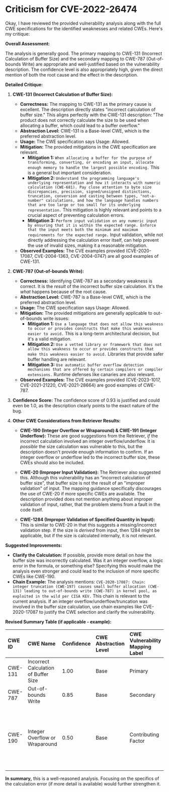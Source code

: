 # Criticism for CVE-2022-26474

Okay, I have reviewed the provided vulnerability analysis along with the full CWE specifications for the identified weaknesses and related CWEs. Here's my critique:

**Overall Assessment:**

The analysis is generally good. The primary mapping to CWE-131 (Incorrect Calculation of Buffer Size) and the secondary mapping to CWE-787 (Out-of-bounds Write) are appropriate and well-justified based on the vulnerability description. The confidence level is also appropriately high, given the direct mention of both the root cause and the effect in the description.

**Detailed Critique:**

1.  **CWE-131 (Incorrect Calculation of Buffer Size):**

    *   **Correctness:** The mapping to CWE-131 as the primary cause is excellent. The description directly states "incorrect calculation of buffer size." This aligns perfectly with the CWE-131 description: "The product does not correctly calculate the size to be used when allocating a buffer, which could lead to a buffer overflow."
    *   **Abstraction Level:** CWE-131 is a Base-level CWE, which is the preferred abstraction level.
    *   **Usage:** The CWE specification says Usage: Allowed.
    *   **Mitigation:** The provided mitigations in the CWE specification are relevant.
        *   **Mitigation 1:** `When allocating a buffer for the purpose of transforming, converting, or encoding an input, allocate enough memory to handle the largest possible encoding.` This is a general but important consideration.
        *   **Mitigation 2:** `Understand the programming language's underlying representation and how it interacts with numeric calculation (CWE-681). Pay close attention to byte size discrepancies, precision, signed/unsigned distinctions, truncation, conversion and casting between types, "not-a-number" calculations, and how the language handles numbers that are too large or too small for its underlying representation.` This mitigation is highly relevant and points to a crucial aspect of preventing calculation errors.
        *   **Mitigation 3:** `Perform input validation on any numeric input by ensuring that it is within the expected range. Enforce that the input meets both the minimum and maximum requirements for the expected range.` Input validation, while not directly addressing the calculation error itself, can help prevent the use of invalid sizes, making it a reasonable mitigation.
    *   **Observed Examples:** The CVE examples provided (CVE-2020-17087, CVE-2004-1363, CVE-2004-0747) are all good examples of CWE-131.

2.  **CWE-787 (Out-of-bounds Write):**

    *   **Correctness:** Identifying CWE-787 as a secondary weakness is correct. It is the *result* of the incorrect buffer size calculation. It's the *what* happens because of the root cause.
    *   **Abstraction Level:** CWE-787 is a Base-level CWE, which is the preferred abstraction level.
    *   **Usage:** The CWE specification says Usage: Allowed.
    *   **Mitigation:** The provided mitigations are generally applicable to out-of-bounds write issues:
        *   **Mitigation 1:** `Use a language that does not allow this weakness to occur or provides constructs that make this weakness easier to avoid.` This is a long-term architectural decision, but it's a valid mitigation.
        *   **Mitigation 2:** `Use a vetted library or framework that does not allow this weakness to occur or provides constructs that make this weakness easier to avoid.` Libraries that provide safer buffer handling are relevant.
        *   **Mitigation 3:** `Use automatic buffer overflow detection mechanisms that are offered by certain compilers or compiler extensions.` Runtime defenses like canaries are also relevant.
    *   **Observed Examples:** The CVE examples provided (CVE-2023-1017, CVE-2021-21220, CVE-2021-28664) are good examples of CWE-787.

3.  **Confidence Score:** The confidence score of 0.93 is justified and could even be 1.0, as the description clearly points to the exact nature of the bug.

4. **Other CWE Considerations from Retriever Results:**

    *   **CWE-190 (Integer Overflow or Wraparound) & CWE-191 (Integer Underflow):** These are good suggestions from the Retriever, *if* the incorrect calculation involved an integer overflow/underflow. It is *possible* the size calculation was vulnerable to this, but the description doesn't provide enough information to confirm. If an integer overflow or underflow led to the incorrect buffer size, these CWEs should also be included.

    *   **CWE-20 (Improper Input Validation):** The Retriever also suggested this. Although this vulnerability has an "incorrect calculation of buffer size", that buffer size is not the result of an "improper validation" of input. The mapping guidance specifically discourages the use of CWE-20 if more specific CWEs are available. The description provided does not mention anything about improper validation of input, rather, that the problem stems from a fault in the code itself.

    *   **CWE-1284 (Improper Validation of Specified Quantity in Input):** This is similar to CWE-20 in that this suggests a missing/incorrect validation step. If the size is *derived* from input, then 1284 might be applicable, but if the size is calculated internally, it is not relevant.

**Suggested Improvements:**

*   **Clarify the Calculation:** If possible, provide more detail on *how* the buffer size was incorrectly calculated. Was it an integer overflow, a logic error in the formula, or something else? Specifying this would make the analysis even stronger and could lead to the inclusion of more specific CWEs like CWE-190.
*   **Chain Example:** The analysis mentions: `CVE-2020-17087: Chain: integer truncation (CWE-197) causes small buffer allocation (CWE-131) leading to out-of-bounds write (CWE-787) in kernel pool, as exploited in the wild per CISA KEV.` This chain is relevant to the current analysis. If an integer overflow/underflow/truncation was involved in the buffer size calculation, use chain examples like CVE-2020-17087 to justify the CWE selection and clarify the vulnerability.

**Revised Summary Table (if applicable - example):**

| CWE ID    | CWE Name                                   | Confidence | CWE Abstraction Level | CWE Vulnerability Mapping Label | CWE-Vulnerability Mapping Notes                                                                                                                                                                                        |
| :-------- | :----------------------------------------- | :--------- | :-------------------- | :------------------------------ | :----------------------------------------------------------------------------------------------------------------------------------------------------------------------------------------------------------------------- |
| CWE-131   | Incorrect Calculation of Buffer Size       | 1.00       | Base                  | Primary                        | Allowed                                                                                                                                                                                                                          |
| CWE-787   | Out-of-bounds Write                        | 0.85       | Base                  | Secondary                      | Allowed - Consequence of CWE-131                                                                                                                                                                                             |
| CWE-190   | Integer Overflow or Wraparound               | 0.50       | Base                  | Contributing Factor            | Allowed - *If* the buffer size calculation involved an integer overflow. Requires further investigation.                                                                                                                |

**In summary,** this is a well-reasoned analysis. Focusing on the specifics of the calculation error (if more detail is available) would further strengthen it.